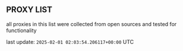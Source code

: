 ## PROXY LIST

all proxies in this list were collected from open sources and tested for functionality

last update: `2025-02-01 02:03:54.206117+00:00` UTC